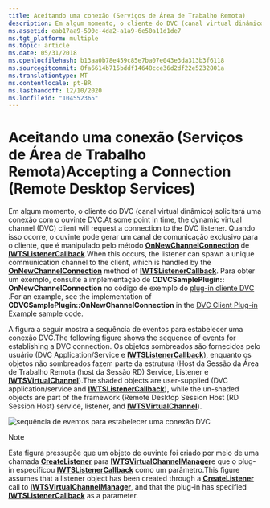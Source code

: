 ```yaml
---
title: Aceitando uma conexão (Serviços de Área de Trabalho Remota)
description: Em algum momento, o cliente do DVC (canal virtual dinâmico) solicitará uma conexão com o ouvinte DVC.
ms.assetid: eab17aa9-590c-4da2-a1a9-6e50a11d1de7
ms.tgt_platform: multiple
ms.topic: article
ms.date: 05/31/2018
ms.openlocfilehash: b13aa0b78e459c85e7ba07e043e3da313b3f6118
ms.sourcegitcommit: 8fa6614b715bddf14648cce36d2df22e5232801a
ms.translationtype: MT
ms.contentlocale: pt-BR
ms.lasthandoff: 12/10/2020
ms.locfileid: "104552365"
---
```

# <a name="accepting-a-connection-remote-desktop-services"></a><span data-ttu-id="b42b2-103">Aceitando uma conexão (Serviços de Área de Trabalho Remota)</span><span class="sxs-lookup"><span data-stu-id="b42b2-103">Accepting a Connection (Remote Desktop Services)</span></span>

<span data-ttu-id="b42b2-104">Em algum momento, o cliente do DVC (canal virtual dinâmico) solicitará uma conexão com o ouvinte DVC.</span><span class="sxs-lookup"><span data-stu-id="b42b2-104">At some point in time, the dynamic virtual channel (DVC) client will request a connection to the DVC listener.</span></span> <span data-ttu-id="b42b2-105">Quando isso ocorre, o ouvinte pode gerar um canal de comunicação exclusivo para o cliente, que é manipulado pelo método [**OnNewChannelConnection**](/windows/desktop/api/TsVirtualChannels/nf-tsvirtualchannels-iwtslistenercallback-onnewchannelconnection) de [**IWTSListenerCallback**](/windows/desktop/api/TsVirtualChannels/nn-tsvirtualchannels-iwtsvirtualchannelcallback).</span><span class="sxs-lookup"><span data-stu-id="b42b2-105">When this occurs, the listener can spawn a unique communication channel to the client, which is handled by the [**OnNewChannelConnection**](/windows/desktop/api/TsVirtualChannels/nf-tsvirtualchannels-iwtslistenercallback-onnewchannelconnection) method of [**IWTSListenerCallback**](/windows/desktop/api/TsVirtualChannels/nn-tsvirtualchannels-iwtsvirtualchannelcallback).</span></span> <span data-ttu-id="b42b2-106">Para obter um exemplo, consulte a implementação de **CDVCSamplePlugin:: OnNewChannelConnection** no código de exemplo do [plug-in cliente DVC](dvc-client-plug-in-example.md) .</span><span class="sxs-lookup"><span data-stu-id="b42b2-106">For an example, see the implementation of **CDVCSamplePlugin::OnNewChannelConnection** in the [DVC Client Plug-in Example](dvc-client-plug-in-example.md) sample code.</span></span>

<span data-ttu-id="b42b2-107">A figura a seguir mostra a sequência de eventos para estabelecer uma conexão DVC.</span><span class="sxs-lookup"><span data-stu-id="b42b2-107">The following figure shows the sequence of events for establishing a DVC connection.</span></span> <span data-ttu-id="b42b2-108">Os objetos sombreados são fornecidos pelo usuário (DVC Application/Service e [**IWTSListenerCallback**](/windows/desktop/api/TsVirtualChannels/nn-tsvirtualchannels-iwtslistenercallback)), enquanto os objetos não sombreados fazem parte da estrutura (Host da Sessão da Área de Trabalho Remota (host da Sessão RD) Service, Listener e [**IWTSVirtualChannel**](/windows/desktop/api/TsVirtualChannels/nn-tsvirtualchannels-iwtsvirtualchannel)).</span><span class="sxs-lookup"><span data-stu-id="b42b2-108">The shaded objects are user-supplied (DVC application/service and [**IWTSListenerCallback**](/windows/desktop/api/TsVirtualChannels/nn-tsvirtualchannels-iwtslistenercallback)), while the un-shaded objects are part of the framework (Remote Desktop Session Host (RD Session Host) service, listener, and [**IWTSVirtualChannel**](/windows/desktop/api/TsVirtualChannels/nn-tsvirtualchannels-iwtsvirtualchannel)).</span></span>

![sequência de eventos para estabelecer uma conexão DVC](images/acceptingconnection.png)

> [!Note]  
> <span data-ttu-id="b42b2-110">Esta figura pressupõe que um objeto de ouvinte foi criado por meio de uma chamada [**CreateListener**](/windows/desktop/api/TsVirtualChannels/nf-tsvirtualchannels-iwtsvirtualchannelmanager-createlistener) para [**IWTSVirtualChannelManager**](/windows/desktop/api/TsVirtualChannels/nn-tsvirtualchannels-iwtsvirtualchannelmanager)e que o plug-in especificou [**IWTSListenerCallback**](/windows/desktop/api/TsVirtualChannels/nn-tsvirtualchannels-iwtslistenercallback) como um parâmetro.</span><span class="sxs-lookup"><span data-stu-id="b42b2-110">This figure assumes that a listener object has been created through a [**CreateListener**](/windows/desktop/api/TsVirtualChannels/nf-tsvirtualchannels-iwtsvirtualchannelmanager-createlistener) call to [**IWTSVirtualChannelManager**](/windows/desktop/api/TsVirtualChannels/nn-tsvirtualchannels-iwtsvirtualchannelmanager), and that the plug-in has specified [**IWTSListenerCallback**](/windows/desktop/api/TsVirtualChannels/nn-tsvirtualchannels-iwtslistenercallback) as a parameter.</span></span>

 

 

 




